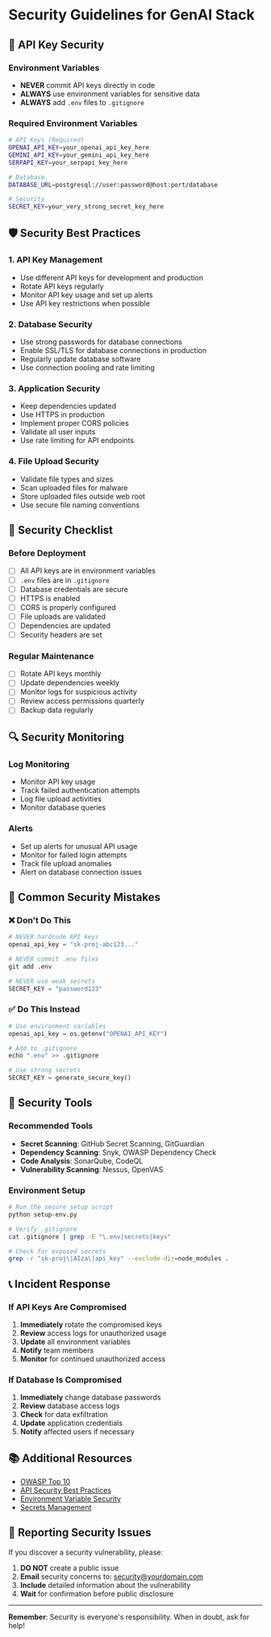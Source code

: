 # Security Guidelines for GenAI Stack

## 🔐 API Key Security

### Environment Variables
- **NEVER** commit API keys directly in code
- **ALWAYS** use environment variables for sensitive data
- **ALWAYS** add `.env` files to `.gitignore`

### Required Environment Variables
```bash
# API Keys (Required)
OPENAI_API_KEY=your_openai_api_key_here
GEMINI_API_KEY=your_gemini_api_key_here
SERPAPI_KEY=your_serpapi_key_here

# Database
DATABASE_URL=postgresql://user:password@host:port/database

# Security
SECRET_KEY=your_very_strong_secret_key_here
```

## 🛡️ Security Best Practices

### 1. API Key Management
- Use different API keys for development and production
- Rotate API keys regularly
- Monitor API key usage and set up alerts
- Use API key restrictions when possible

### 2. Database Security
- Use strong passwords for database connections
- Enable SSL/TLS for database connections in production
- Regularly update database software
- Use connection pooling and rate limiting

### 3. Application Security
- Keep dependencies updated
- Use HTTPS in production
- Implement proper CORS policies
- Validate all user inputs
- Use rate limiting for API endpoints

### 4. File Upload Security
- Validate file types and sizes
- Scan uploaded files for malware
- Store uploaded files outside web root
- Use secure file naming conventions

## 🚨 Security Checklist

### Before Deployment
- [ ] All API keys are in environment variables
- [ ] `.env` files are in `.gitignore`
- [ ] Database credentials are secure
- [ ] HTTPS is enabled
- [ ] CORS is properly configured
- [ ] File uploads are validated
- [ ] Dependencies are updated
- [ ] Security headers are set

### Regular Maintenance
- [ ] Rotate API keys monthly
- [ ] Update dependencies weekly
- [ ] Monitor logs for suspicious activity
- [ ] Review access permissions quarterly
- [ ] Backup data regularly

## 🔍 Security Monitoring

### Log Monitoring
- Monitor API key usage
- Track failed authentication attempts
- Log file upload activities
- Monitor database queries

### Alerts
- Set up alerts for unusual API usage
- Monitor for failed login attempts
- Track file upload anomalies
- Alert on database connection issues

## 🚫 Common Security Mistakes

### ❌ Don't Do This
```python
# NEVER hardcode API keys
openai_api_key = "sk-proj-abc123..."

# NEVER commit .env files
git add .env

# NEVER use weak secrets
SECRET_KEY = "password123"
```

### ✅ Do This Instead
```python
# Use environment variables
openai_api_key = os.getenv("OPENAI_API_KEY")

# Add to .gitignore
echo ".env" >> .gitignore

# Use strong secrets
SECRET_KEY = generate_secure_key()
```

## 🔧 Security Tools

### Recommended Tools
- **Secret Scanning**: GitHub Secret Scanning, GitGuardian
- **Dependency Scanning**: Snyk, OWASP Dependency Check
- **Code Analysis**: SonarQube, CodeQL
- **Vulnerability Scanning**: Nessus, OpenVAS

### Environment Setup
```bash
# Run the secure setup script
python setup-env.py

# Verify .gitignore
cat .gitignore | grep -E "\.env|secrets|keys"

# Check for exposed secrets
grep -r "sk-proj\|AIza\|api_key" --exclude-dir=node_modules .
```

## 📞 Incident Response

### If API Keys Are Compromised
1. **Immediately** rotate the compromised keys
2. **Review** access logs for unauthorized usage
3. **Update** all environment variables
4. **Notify** team members
5. **Monitor** for continued unauthorized access

### If Database Is Compromised
1. **Immediately** change database passwords
2. **Review** database access logs
3. **Check** for data exfiltration
4. **Update** application credentials
5. **Notify** affected users if necessary

## 📚 Additional Resources

- [OWASP Top 10](https://owasp.org/www-project-top-ten/)
- [API Security Best Practices](https://owasp.org/www-project-api-security/)
- [Environment Variable Security](https://12factor.net/config)
- [Secrets Management](https://cheatsheetseries.owasp.org/cheatsheets/Secrets_Management_Cheat_Sheet.html)

## 🤝 Reporting Security Issues

If you discover a security vulnerability, please:
1. **DO NOT** create a public issue
2. **Email** security concerns to: security@yourdomain.com
3. **Include** detailed information about the vulnerability
4. **Wait** for confirmation before public disclosure

---

**Remember**: Security is everyone's responsibility. When in doubt, ask for help!
